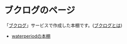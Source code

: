 # ブクログのページ
「[ブクログ](https://booklog.jp/)」サービスで作成した本棚です。([ブクログとは](https://booklog.jp/about))
- [waterperiodの本棚](https://booklog.jp/users/waterperiod)
